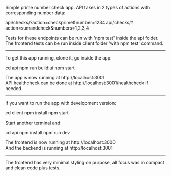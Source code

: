 Simple prime number check app. API takes in 2 types of actions with corresponding number data: <br>

api/checks/?action=checkprime&number=1234
api/checks/?action=sumandcheck&numbers=1,2,3,4

Tests for these endpoints can be run with 'npm test' inside the api folder. The frontend tests can be run inside client folder 'with npm test' command.

---------------------------------------------------------------------------------

To get this app running, clone it, go inside the app:

cd api
npm run build:ui
npm start

The app is now running at http://localhost:3001 <br>
API healthcheck can be done at http://localhost:3001/healthcheck if needed.

---------------------------------------------------------------------------------

If you want to run the app with development version:

cd client
npm install
npm start

Start another terminal and:

cd api
npm install
npm run dev

The frontend is now running at http://localhost:3000 <br>
And the backend is running at http://localhost:3001

---------------------------------------------------------------------------------

The frontend has very minimal styling on purpose, all focus was in compact and clean code plus tests.